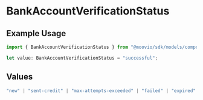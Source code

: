 # BankAccountVerificationStatus

## Example Usage

```typescript
import { BankAccountVerificationStatus } from "@moovio/sdk/models/components";

let value: BankAccountVerificationStatus = "successful";
```

## Values

```typescript
"new" | "sent-credit" | "max-attempts-exceeded" | "failed" | "expired" | "successful"
```